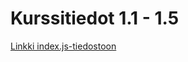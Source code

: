 # Kurssitiedot 1.1 - 1.5
[Linkki index.js-tiedostoon](https://github.com/ahnl/fs/blob/main/osa1/kurssitiedot/src/index.js)
